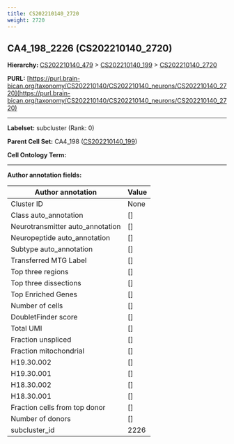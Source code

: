 ```yaml
---
title: CS202210140_2720
weight: 2720
---
```

## CA4_198_2226 (CS202210140_2720)
<b>Hierarchy: </b>
[CS202210140_479](../CS202210140_479) >
[CS202210140_199](../CS202210140_199) >
[CS202210140_2720](../CS202210140_2720)

**PURL:** [https://purl.brain-bican.org/taxonomy/CS202210140/CS202210140_neurons/CS202210140_2720](https://purl.brain-bican.org/taxonomy/CS202210140/CS202210140_neurons/CS202210140_2720)

---


**Labelset:** subcluster (Rank: 0)

**Parent Cell Set:** CA4_198 ([CS202210140_199](../CS202210140_199))



**Cell Ontology Term:** 

[MARKER GENES.]: #


---

[TRANSFERRED ANNOTATIONS.]: #


[AUTHOR ANNOTATION FIELDS.]: #


**Author annotation fields:**

| Author annotation | Value |
|-------------------|-------|
|Cluster ID|None|
|Class auto_annotation|[]|
|Neurotransmitter auto_annotation|[]|
|Neuropeptide auto_annotation|[]|
|Subtype auto_annotation|[]|
|Transferred MTG Label|[]|
|Top three regions|[]|
|Top three dissections|[]|
|Top Enriched Genes|[]|
|Number of cells|[]|
|DoubletFinder score|[]|
|Total UMI|[]|
|Fraction unspliced|[]|
|Fraction mitochondrial|[]|
|H19.30.002|[]|
|H19.30.001|[]|
|H18.30.002|[]|
|H18.30.001|[]|
|Fraction cells from top donor|[]|
|Number of donors|[]|
|subcluster_id|2226|
